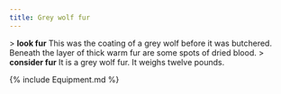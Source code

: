 ```yaml
---
title: Grey wolf fur
---
```


\> **look fur**
This was the coating of a grey wolf before it was butchered. Beneath the
layer
of thick warm fur are some spots of dried blood.
\> **consider fur**
It is a grey wolf fur. It weighs twelve pounds.

{% include Equipment.md %}